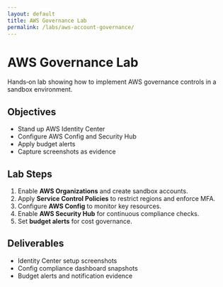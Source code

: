 ```yaml
---
layout: default
title: AWS Governance Lab
permalink: /labs/aws-account-governance/
---
```


# AWS Governance Lab

Hands‑on lab showing how to implement AWS governance controls in a sandbox environment.

## Objectives
- Stand up AWS Identity Center  
- Configure AWS Config and Security Hub  
- Apply budget alerts  
- Capture screenshots as evidence  

## Lab Steps
1. Enable **AWS Organizations** and create sandbox accounts.  
2. Apply **Service Control Policies** to restrict regions and enforce MFA.  
3. Configure **AWS Config** to monitor key resources.  
4. Enable **AWS Security Hub** for continuous compliance checks.  
5. Set **budget alerts** for cost governance.  

## Deliverables
- Identity Center setup screenshots  
- Config compliance dashboard snapshots  
- Budget alerts and notification evidence
